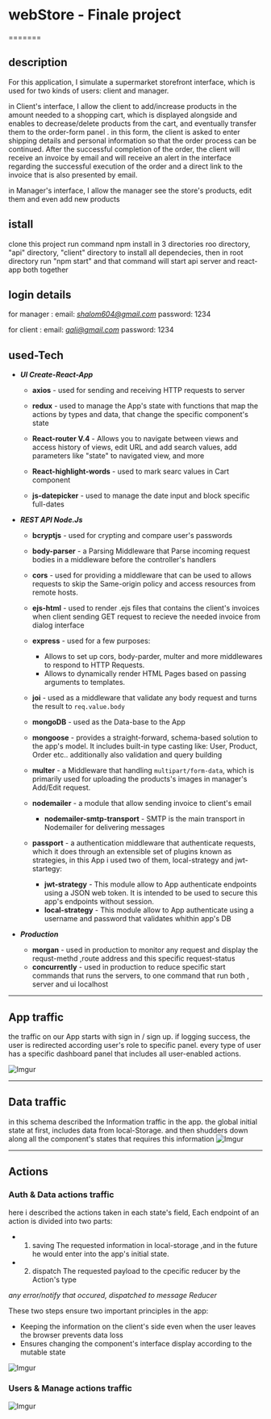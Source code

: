 
# webStore - Finale project
=======


## description

For this application, I simulate a supermarket storefront interface, which is used for two kinds of users: client and manager.

in Client's interface, I allow the client to add/increase products in the amount needed to a shopping cart, which is displayed alongside and enables to decrease/delete products from the cart, and eventually transfer them to the order-form panel . in this form, the client is asked to enter shipping details and personal information so that the order process can be continued.
After the successful completion of the order, the client will receive an invoice by email and will receive an alert in the interface regarding the successful execution of the order and a direct link to the invoice that is also presented by email.

in Manager's interface, I allow the manager see the store's products, edit them and even add new products

## istall
clone this project run command npm install in 3 directories roo directory, "api" directory, "client" directory to install all dependecies, then in root directory run "npm start" and that command will start api server and react-app both together

## login details
for manager :
email: *shalom604@gmail.com*
password: 1234

for client :
email: *gali@gmail.com*
password: 1234

## used-Tech

* ***UI Create-React-App***

  * **axios** - used for sending and receiving HTTP requests to server 

  * **redux** - used to manage the App's state with  functions that map the actions by types and data, that change the specific component's state

  * **React-router V.4** - Allows you to navigate between views and access history of views, edit URL and add search values, add parameters like "state" to navigated view, and more

  * **React-highlight-words** - used to mark searc values in Cart component

  * **js-datepicker** - used to manage the date input and block specific full-dates 


* ***REST API Node.Js***

  * **bcryptjs** - used for crypting and compare user's passwords

  * **body-parser** - a Parsing Middleware that Parse incoming request bodies in a middleware before the controller's handlers

  * **cors** - used for providing a middleware that can be used to allows requests to skip the Same-origin policy and access resources from remote hosts.

  * **ejs-html** - used to render .ejs files that contains the client's invoices when client sending GET request to recieve the needed invoice from dialog interface

  * **express** - used for a few purposes: 
    * Allows to set up cors, body-parder, multer and more middlewares to respond to HTTP Requests.
    * Allows to dynamically render HTML Pages based on passing arguments to templates.

  * **joi** - used as a middleware that validate any body request and turns the result to `req.value.body`

  * **mongoDB** - used as the Data-base to the App

  * **mongoose** - provides a straight-forward, schema-based solution to the app's model. It includes built-in type casting like: User, Product, Order etc.. additionally also validation and query building
  
  * **multer** - a Middleware that handling `multipart/form-data`, which is primarily used for uploading the products's images in manager's Add/Edit request.

  * **nodemailer** - a module that allow sending invoice to client's email
    * **nodemailer-smtp-transport** - SMTP is the main transport in Nodemailer for delivering messages

  * **passport** - a authentication middleware that authenticate requests, which it does through an extensible set of plugins known as strategies, in this App i used two of them, local-strategy and jwt-startegy:
    * **jwt-strategy** - This module allow to App authenticate endpoints using a JSON web token. It is intended to be used to secure this app's endpoints without session.
    * **local-strategy** - This module allow to App authenticate using a username and password that validates whithin app's DB 
    

* ***Production***

  * **morgan** - used in production to monitor any request and display the requst-methd ,route address and this specific request-status 
  * **concurrently** - used in production to reduce specific start commands that runs the servers, to one command that run both , server and ui localhost

**************************************************

## App traffic

the traffic on our App starts with sign in / sign up. if logging success, the user is redirected according user's role to specific panel. every type of user has a specific dashboard panel that includes all user-enabled actions.

![Imgur](./App-schema.svg)
*************************
## Data traffic
in this schema described the Information traffic in the app.
the global initial state at first, includes data from local-Storage. and then shudders down along all the component's states that requires this information
![Imgur](./Data-schema.svg)

**************************************
## Actions
### Auth & Data actions traffic

here i described the actions taken in each state's field,
Each endpoint of an action is divided into two parts:
 * 1. saving The requested information in local-storage ,and in the future he would enter into the app's initial state. 

 * 2. dispatch The requested payload to the cpecific reducer by the Action's type

*any error/notify that occured, dispatched to message Reducer*
 
 These two steps ensure two important principles in the app:
 * Keeping the information on the client's side even when the user leaves the browser prevents data loss
 * Ensures changing the component's interface display according to the mutable state

![Imgur](./actions1.svg)

### Users & Manage actions traffic
![Imgur](./actions2.svg)

